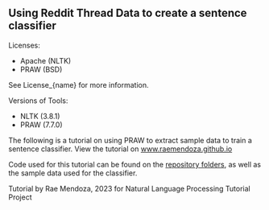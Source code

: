 ## Using Reddit Thread Data to create a sentence classifier

Licenses:
- Apache (NLTK)
- PRAW (BSD)

See License_{name} for more information.

Versions of Tools:
- NLTK (3.8.1)
- PRAW (7.7.0)

The following is a tutorial on using PRAW to extract sample data to train a sentence classifier.
View the tutorial on www.raemendoza.github.io

Code used for this tutorial can be found on the [repository folders](https://github.com/raemendoza/raemendoza.github.io), as well as the sample data used for the classifier.

Tutorial by Rae Mendoza, 2023
for Natural Language Processing Tutorial Project
